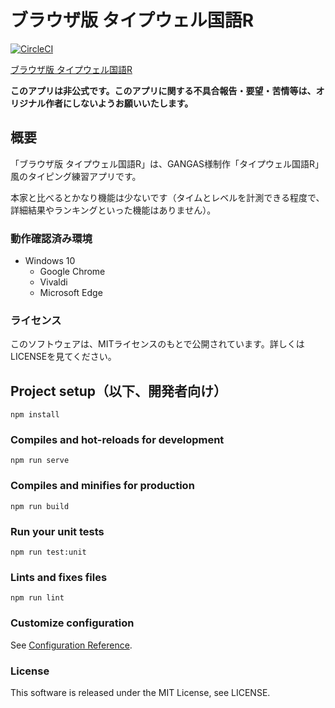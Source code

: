 # ブラウザ版 タイプウェル国語R

[![CircleCI](https://circleci.com/gh/fiore57/TypeWell-in-browser/tree/master.svg?style=svg)](https://circleci.com/gh/fiore57/TypeWell-in-browser/tree/master)

[ブラウザ版 タイプウェル国語R](https://typewell-in-browser.web.app/)

**このアプリは非公式です。このアプリに関する不具合報告・要望・苦情等は、オリジナル作者にしないようお願いいたします。**

## 概要
「ブラウザ版 タイプウェル国語R」は、GANGAS様制作「タイプウェル国語R」風のタイピング練習アプリです。

本家と比べるとかなり機能は少ないです（タイムとレベルを計測できる程度で、詳細結果やランキングといった機能はありません）。

### 動作確認済み環境
* Windows 10
    * Google Chrome
    * Vivaldi
    * Microsoft Edge

### ライセンス
このソフトウェアは、MITライセンスのもとで公開されています。詳しくはLICENSEを見てください。

## Project setup（以下、開発者向け）
```
npm install
```

### Compiles and hot-reloads for development
```
npm run serve
```

### Compiles and minifies for production
```
npm run build
```

### Run your unit tests
```
npm run test:unit
```

### Lints and fixes files
```
npm run lint
```

### Customize configuration
See [Configuration Reference](https://cli.vuejs.org/config/).

### License
This software is released under the MIT License, see LICENSE.